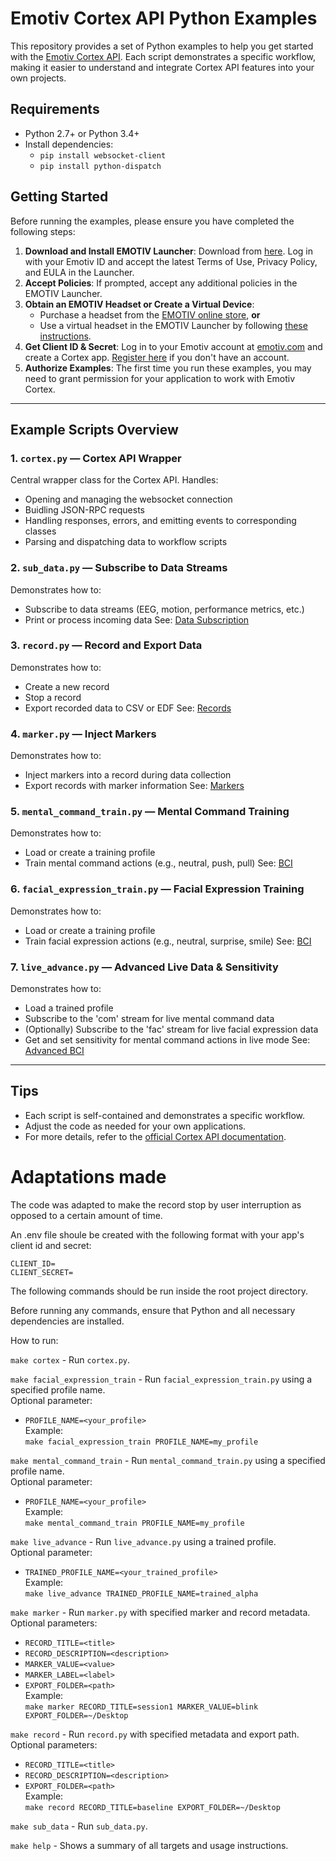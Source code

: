 
# Emotiv Cortex API Python Examples

This repository provides a set of Python examples to help you get started with the [Emotiv Cortex API](https://emotiv.gitbook.io/cortex-api). Each script demonstrates a specific workflow, making it easier to understand and integrate Cortex API features into your own projects.


## Requirements

- Python 2.7+ or Python 3.4+
- Install dependencies:
  - `pip install websocket-client`
  - `pip install python-dispatch`


## Getting Started

Before running the examples, please ensure you have completed the following steps:

1. **Download and Install EMOTIV Launcher**: Download from [here](https://www.emotiv.com/products/emotiv-launcher). Log in with your Emotiv ID and accept the latest Terms of Use, Privacy Policy, and EULA in the Launcher.
2. **Accept Policies**: If prompted, accept any additional policies in the EMOTIV Launcher.
3. **Obtain an EMOTIV Headset or Create a Virtual Device**:
   - Purchase a headset from the [EMOTIV online store](https://www.emotiv.com/), **or**
   - Use a virtual headset in the EMOTIV Launcher by following [these instructions](https://emotiv.gitbook.io/emotiv-launcher/devices-setting-up-virtual-brainwear-r/creating-a-virtual-brainwear-device).
4. **Get Client ID & Secret**: Log in to your Emotiv account at [emotiv.com](https://www.emotiv.com/my-account/cortex-apps/) and create a Cortex app. [Register here](https://id.emotivcloud.com/eoidc/account/registration/) if you don't have an account. 
5. **Authorize Examples**: The first time you run these examples, you may need to grant permission for your application to work with Emotiv Cortex.

---

## Example Scripts Overview

### 1. `cortex.py` — Cortex API Wrapper
Central wrapper class for the Cortex API. Handles:
- Opening and managing the websocket connection
- Buidling JSON-RPC requests
- Handling responses, errors, and emitting events to corresponding classes
- Parsing and dispatching data to workflow scripts

### 2. `sub_data.py` — Subscribe to Data Streams
Demonstrates how to:
- Subscribe to data streams (EEG, motion, performance metrics, etc.)
- Print or process incoming data
See: [Data Subscription](https://emotiv.gitbook.io/cortex-api/data-subscription)

### 3. `record.py` — Record and Export Data
Demonstrates how to:
- Create a new record
- Stop a record
- Export recorded data to CSV or EDF
See: [Records](https://emotiv.gitbook.io/cortex-api/records)

### 4. `marker.py` — Inject Markers
Demonstrates how to:
- Inject markers into a record during data collection
- Export records with marker information
See: [Markers](https://emotiv.gitbook.io/cortex-api/markers)


### 5. `mental_command_train.py` — Mental Command Training
Demonstrates how to:
- Load or create a training profile
- Train mental command actions (e.g., neutral, push, pull)
See: [BCI](https://emotiv.gitbook.io/cortex-api/bci)


### 6. `facial_expression_train.py` — Facial Expression Training
Demonstrates how to:
- Load or create a training profile
- Train facial expression actions (e.g., neutral, surprise, smile)
See: [BCI](https://emotiv.gitbook.io/cortex-api/bci)

### 7. `live_advance.py` — Advanced Live Data & Sensitivity
Demonstrates how to:
- Load a trained profile
- Subscribe to the 'com' stream for live mental command data
- (Optionally) Subscribe to the 'fac' stream for live facial expression data
- Get and set sensitivity for mental command actions in live mode
See: [Advanced BCI](https://emotiv.gitbook.io/cortex-api/advanced-bci)

---

## Tips
- Each script is self-contained and demonstrates a specific workflow.
- Adjust the code as needed for your own applications.
- For more details, refer to the [official Cortex API documentation](https://emotiv.gitbook.io/cortex-api/).

# Adaptations made 

The code was adapted to make the record stop by user interruption as opposed to a certain amount of time.

An .env file shoule be created with the following format with your app's client id and secret: 
```
CLIENT_ID=
CLIENT_SECRET=
```

The following commands should be run inside the root project directory.

Before running any commands, ensure that Python and all necessary dependencies are installed.

How to run:

```make cortex```  - Run `cortex.py`.

```make facial_expression_train```  - Run `facial_expression_train.py` using a specified profile name.  
  Optional parameter:  
  - `PROFILE_NAME=<your_profile>`  
  Example:  
  ```make facial_expression_train PROFILE_NAME=my_profile```

```make mental_command_train```  - Run `mental_command_train.py` using a specified profile name.  
  Optional parameter:  
  - `PROFILE_NAME=<your_profile>`  
  Example:  
  ```make mental_command_train PROFILE_NAME=my_profile```

```make live_advance```  - Run `live_advance.py` using a trained profile.  
  Optional parameter:  
  - `TRAINED_PROFILE_NAME=<your_trained_profile>`  
  Example:  
  ```make live_advance TRAINED_PROFILE_NAME=trained_alpha```

```make marker```  - Run `marker.py` with specified marker and record metadata.  
  Optional parameters:  
  - `RECORD_TITLE=<title>`  
  - `RECORD_DESCRIPTION=<description>`  
  - `MARKER_VALUE=<value>`  
  - `MARKER_LABEL=<label>`  
  - `EXPORT_FOLDER=<path>`  
  Example:  
  ```make marker RECORD_TITLE=session1 MARKER_VALUE=blink EXPORT_FOLDER=~/Desktop```

```make record```  - Run `record.py` with specified metadata and export path.  
  Optional parameters:  
  - `RECORD_TITLE=<title>`  
  - `RECORD_DESCRIPTION=<description>`  
  - `EXPORT_FOLDER=<path>`  
  Example:  
  ```make record RECORD_TITLE=baseline EXPORT_FOLDER=~/Desktop```

```make sub_data```  - Run `sub_data.py`.

```make help``` - Shows a summary of all targets and usage instructions.



